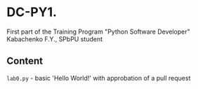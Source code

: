 # DC-PY1.
First part of the Training Program "Python Software Developer"
Kabachenko F.Y., SPbPU student

## Content
```lab0.py``` - basic 'Hello World!' with approbation of a pull request
